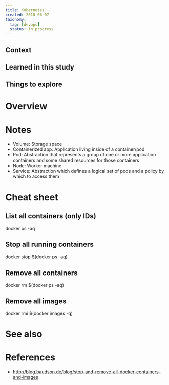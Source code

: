 ```yaml
---
title: Kubernetes
created: 2018-06-07
taxonomy:
  tag: [devops]
  status: in progress
---
```


## Context

## Learned in this study

## Things to explore

# Overview

# Notes
* Volume: Storage space
* Containerized app: Application living inside of a container/pod
* Pod: Abstraction that represents a group of one or more application containers and some shared resources for those containers
* Node: Worker machine
* Service: Abstraction which defines a logical set of pods and a policy by which to access them

# Cheat sheet
## List all containers (only IDs)
docker ps -aq

## Stop all running containers
docker stop $(docker ps -aq)

## Remove all containers
docker rm $(docker ps -aq)

## Remove all images
docker rmi $(docker images -q)

# See also

# References
* http://blog.baudson.de/blog/stop-and-remove-all-docker-containers-and-images
